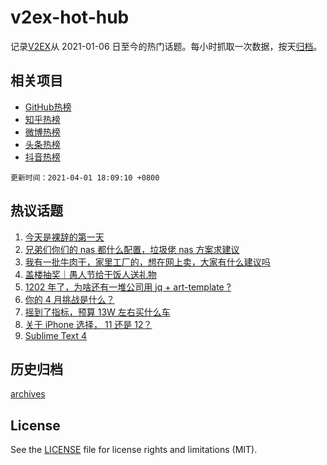 # v2ex-hot-hub

 记录[V2EX](https://www.v2ex.com/)从 2021-01-06 日至今的热门话题。每小时抓取一次数据，按天[归档](archives)。
 
 ## 相关项目

- [GitHub热榜](https://github.com/snaildev/github-hot-hub)
- [知乎热榜](https://github.com/snaildev/zhihu-hot-hub)
- [微博热榜](https://github.com/snaildev/weibo-hot-hub)
- [头条热榜](https://github.com/snaildev/toutiao-hot-hub)
- [抖音热榜](https://github.com/snaildev/douyin-hot-hub)


 `更新时间：2021-04-01 18:09:10 +0800`

## 热议话题

1. [今天是裸辞的第一天](https://www.v2ex.com/t/767059)
1. [兄弟们你们的 nas 都什么配置，垃圾佬 nas 方案求建议](https://www.v2ex.com/t/767176)
1. [我有一批牛肉干，家里工厂的，想在网上卖，大家有什么建议吗](https://www.v2ex.com/t/767086)
1. [盖楼抽奖｜愚人节给干饭人送礼物](https://www.v2ex.com/t/767227)
1. [1202 年了，为啥还有一堆公司用 jq + art-template ?](https://www.v2ex.com/t/767111)
1. [你的 4 月挑战是什么？](https://www.v2ex.com/t/767128)
1. [摇到了指标，预算 13W 左右买什么车](https://www.v2ex.com/t/767138)
1. [关于 iPhone 选择， 11 还是 12？](https://www.v2ex.com/t/766971)
1. [Sublime Text 4](https://www.v2ex.com/t/767077)

## 历史归档

[archives](archives)

## License

See the [LICENSE](LICENSE) file for license rights and limitations (MIT).
